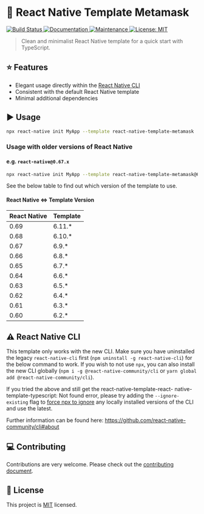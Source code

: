 # 👾 React Native Template Metamask

<p>
  <a href="https://github.com/react-native-community/react-native-template-metamask/actions/workflows/npm-publish.yml">
    <img alt="Build Status" src="https://github.com/react-native-community/react-native-template-metamask/actions/workflows/npm-publish.yml/badge.svg" />
  </a>
  <a href="https://github.com/react-native-community/react-native-template-metamask#readme">
    <img alt="Documentation" src="https://img.shields.io/badge/documentation-yes-brightgreen.svg" />
  </a>
  <a href="https://github.com/react-native-community/react-native-template-metamask/graphs/commit-activity">
    <img alt="Maintenance" src="https://img.shields.io/badge/Maintained%3F-yes-green.svg" />
  </a>
  <a href="https://github.com/react-native-community/react-native-template-metamask/blob/master/LICENSE">
    <img alt="License: MIT" src="https://img.shields.io/badge/License-MIT-yellow.svg" />
  </a>
</p>

> Clean and minimalist React Native template for a quick start with TypeScript.

## ⭐️ Features

- Elegant usage directly within the [React Native CLI](https://github.com/react-native-community/cli)
- Consistent with the default React Native template
- Minimal additional dependencies

## ▶️ Usage

```sh
npx react-native init MyApp --template react-native-template-metamask
```

### Usage with older versions of React Native

#### e.g. `react-native@0.67.x`

```sh
npx react-native init MyApp --template react-native-template-metamask@6.9.*
```

See the below table to find out which version of the template to use.

#### React Native <=> Template Version

| React Native | Template |
| ------------ | -------- |
| 0.69         | 6.11.\*  |
| 0.68         | 6.10.\*  |
| 0.67         | 6.9.\*   |
| 0.66         | 6.8.\*   |
| 0.65         | 6.7.\*   |
| 0.64         | 6.6.\*   |
| 0.63         | 6.5.\*   |
| 0.62         | 6.4.\*   |
| 0.61         | 6.3.\*   |
| 0.60         | 6.2.\*   |

## ⚠️ React Native CLI

This template only works with the new CLI. Make sure you have uninstalled the legacy `react-native-cli` first (`npm uninstall -g react-native-cli`) for the below command to work. If you wish to not use `npx`, you can also install the new CLI globally (`npm i -g @react-native-community/cli` or `yarn global add @react-native-community/cli`).

If you tried the above and still get the react-native-template-react- native-template-typescript: Not found error, please try adding the `--ignore-existing` flag to [force npx to ignore](https://github.com/npm/npx#description) any locally installed versions of the CLI and use the latest.

Further information can be found here: https://github.com/react-native-community/cli#about

## 💻 Contributing

Contributions are very welcome. Please check out the [contributing document](CONTRIBUTING.md).

## 🔖 License

This project is [MIT](LICENSE) licensed.
